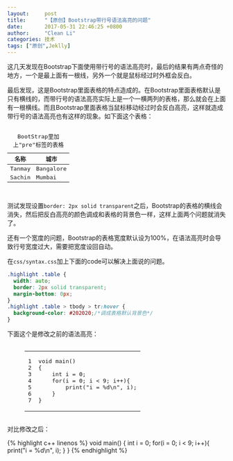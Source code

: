 ```yaml
---
layout:     post
title:      "【原创】Bootstrap带行号语法高亮的问题"
date:       2017-05-31 22:46:25 +0800
author:     "Clean Li"
categories: 技术
tags: ["原创",Jeklly]
---
```

这几天发现在Bootstrap下面使用带行号的语法高亮时，最后的结果有两点奇怪的地方，一个是最上面有一根线，另外一个就是鼠标经过时外框会反白。

最后发现，这是Bootstrap里面表格的特点造成的。在Bootstrap里面表格默认是只有横线的，而带行号的语法高亮实际上是一个一横两列的表格，那么就会在上面有一根横线。而且Bootstrap里面表格当鼠标移动经过时会反白高亮，这样就造成带行号的语法高亮也有这样的现象。如下面这个表格：

<pre>
<table class="table">
  <caption>BootStrap里加上"pre"标签的表格</caption>
  <thead>
    <tr>
      <th>名称</th>
      <th>城市</th>
    </tr>
  </thead>
  <tbody>
    <tr>
      <td>Tanmay</td>
      <td>Bangalore</td>
    </tr>
    <tr>
      <td>Sachin</td>
      <td>Mumbai</td>
    </tr>
  </tbody>
</table>
</pre>

测试发现设置`border: 2px solid transparent`之后，Bootstrap的表格的横线会消失，然后把反白高亮的颜色调成和表格的背景色一样，这样上面两个问题就消失了。

还有一个宽度的问题，Bootstrap的表格宽度默认设为100%，在语法高亮时会导致行号宽度过大，需要把宽度设回自动。

在`css/syntax.css`加上下面的code可以解决上面说的问题。

```css
.highlight .table {
  width: auto;
  border: 2px solid transparent;
  margin-bottom: 0px;
}
.highlight .table > tbody > tr:hover {
  background-color: #202020;/*调成表格默认背景色*/
}
```
下面这个是修改之前的语法高亮：

<figure><pre><code class="language-c--" data-lang="c++"><table style="border-spacing: 0"><tbody class="highlight"><tr><td class="gutter gl" style="text-align: right"><pre class="lineno">1
2
3
4
5
6
7</pre></td><td class="code"><pre><span class="kt">void</span> <span class="nf">main</span><span class="p">()</span>
<span class="p">{</span>
    <span class="kt">int</span> <span class="n">i</span> <span class="o">=</span> <span class="mi">0</span><span class="p">;</span>
    <span class="k">for</span><span class="p">(</span><span class="n">i</span> <span class="o">=</span> <span class="mi">0</span><span class="p">;</span> <span class="n">i</span> <span class="o">&lt;</span> <span class="mi">9</span><span class="p">;</span> <span class="n">i</span><span class="o">++</span><span class="p">){</span>
        <span class="n">print</span><span class="p">(</span><span class="s">"i = %d</span><span class="se">\n</span><span class="s">"</span><span class="p">,</span> <span class="n">i</span><span class="p">);</span>
    <span class="p">}</span>
<span class="p">}</span><span class="w">
</span></pre></td></tr></tbody></table></code></pre></figure>

对比修改之后：

{% highlight c++ linenos %}
void main()
{
    int i = 0;
    for(i = 0; i < 9; i++){
        print("i = %d\n", i);
    }
}
{% endhighlight %}
